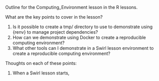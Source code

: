 Outline for the Computing_Environment lesson in the R lessons.

What are the key points to cover in the lesson?

1. Is it possible to create a tmp/ directory to use to demonstrate using {renv} to manage project dependencies?
2. How can we demonstrate using Docker to create a reproducible computing environment?
3. What other tools can I demonstrate in a Swirl lesson environment to create a reproducible computing environment?

Thoughts on each of these points:

1. When a Swirl lesson starts,

